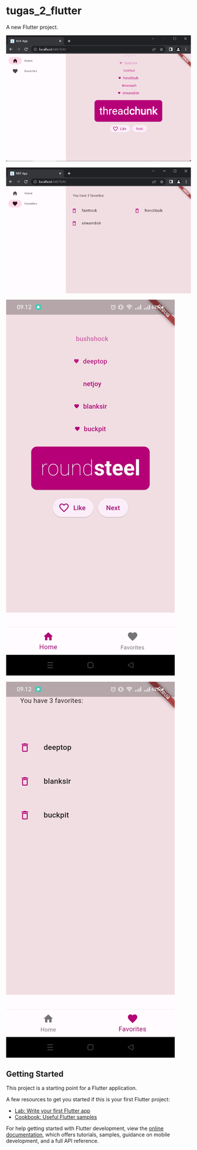 # tugas_2_flutter

A new Flutter project.

![WEB Page Home](images/tugas2a.png)

![WEB Page Favorites](images/tugas2b.png)

![Phone Page Home](images/HP1b.jpeg)

![Phone Page Favorites](images/HP1a.jpeg)

## Getting Started

This project is a starting point for a Flutter application.

A few resources to get you started if this is your first Flutter project:

- [Lab: Write your first Flutter app](https://docs.flutter.dev/get-started/codelab)
- [Cookbook: Useful Flutter samples](https://docs.flutter.dev/cookbook)

For help getting started with Flutter development, view the
[online documentation](https://docs.flutter.dev/), which offers tutorials,
samples, guidance on mobile development, and a full API reference.

